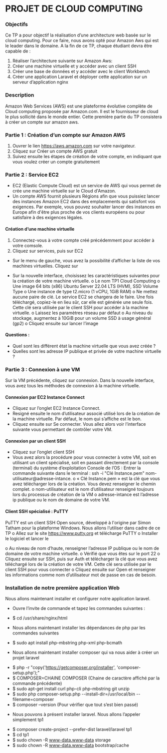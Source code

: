 # PROJET DE CLOUD COMPUTING

### Objectifs
Ce TP a pour objectif la réalisation d’une architecture web basée sur le cloud computing. Pour ce faire, nous avons opté pour Amazon Aws qui est le leader dans le domaine. 
A la fin de ce TP, chaque étudiant devra être capable de :
1.	Réaliser l’architecture suivante sur Amazon Aws: 
2.	Créer une machine virtuelle et y accéder avec un client SSH
3.	Créer une base de données et y accéder avec le client Workbench
4.	Créer une application Laravel et déployer cette application sur un serveur d’application nginx 

### Description
Amazon Web Services (AWS) est une plateforme évolutive complète de Cloud computing proposée par Amazon.com. Il est le fournisseur de cloud le plus sollicité dans le monde entier. Cette première partie du TP consistera à créer un compte sur amazon aws.

### Partie 1 : Création d’un compte sur Amazon AWS
1.	Ouvrer le lien https://aws.amazon.com sur votre navigateur.
2.	Cliquez sur Créer un compte AWS gratuit
3.	Suivez ensuite les étapes de création de votre compte, en indiquant que vous voulez créer un compte gratuitement

### Partie 2 : Service EC2

- EC2 (Elastic Compute Cloud) est un service de AWS qui vous permet de crée une machine virtuelle sur le Cloud d'Amazon. 
- Un compte AWS fournit plusieurs Régions afin que vous puissiez lancer des instances Amazon EC2 dans des emplacements qui satisfont vos exigences. Par exemple, vous pouvez souhaiter lancer des instances en Europe afin d'être plus proche de vos clients européens ou pour satisfaire à des exigences légales.

#### Création d’une machine virtuelle
1.	Connectez-vous à votre compte créé précédemment pour accéder à votre comsole.
2.	Cliquez sur services, puis sur EC2
 
-	Sur le menu de gauche, vous avez la possibilité d’afficher la liste de vos machines virtuelles. Cliquez sur 

-	Sur la nouvelle interface, choisissez les caractéristiques suivantes pour la création de votre machine virtuelle.
o	Le nom TP1 Cloud Computing
o	Une image 64 bits (x86) Ubuntu Server 22.04 LTS (HVM), SSD Volume Type
o	Une instance de type t2.micro (1 vCPU, 1GiB RAM)
o	Ne mettez aucune paire de clé. Le service EC2 se chargera de le faire. Une fois téléchargé, copiez-le en lieu sûr, car elle est générée une seule fois. Cette clé sera utilisée par le client SSH pour accéder à la machine virtuelle.
o	Laissez les paramètres réseau par défaut
o	Au niveau du stockage, augmentez à 10GiB pour un volume SSD à usage général (gp2)
o	Cliquez ensuite sur lancer l’image 

#### Questions : 
-	Quel sont les différent état la machine virtuelle que vous avez créée ?
-	Quelles sont les adresse IP publique et privée de votre machine virtuelle ?

### Partie 3 : Connexion à une VM

Sur la VM précédente, cliquez sur connexion. Dans la nouvelle interface, vous avez tous les méthodes de connexion à la machine virtuelle.
 
#### Connexion par EC2 Instance Connect
-	Cliquez sur l’onglet EC2 Instance Connect.
-	Resigné ensuite le nom d’utilisateur associé utilisé lors de la création de la machine virtuelle. Par défaut, le nom qui s’affiche est le bon. 
-	Cliquez ensuite sur Se connecter. Vous allez alors voir l’interface suivante vous permettant de contrôler votre VM.
 

#### Connexion par un client SSH
-	Cliquez sur l’onglet client SSH
-	Vous avez alors la procédure pour vous connecter à votre VM, soit en utilisant un client spécialisé, soit en passant directement par la console (terminal) du système d’exploitation
Console de l’OS :
Entrer la commande suivante dans le terminal : ssh -i "Clé Instance.pem" nom-utilisateur@adresse-intance. 
o	« Clé Instance.pem » est la clé que vous avez télécharger lors de la création. Vous devez renseigner le chemin complet.
o	nom-utilisateur est le nom d’utilisateur renseigné toujours lors du processus de création de la VM
o	adresse-intance est l’adresse ip publique ou le nom de domaine de votre VM.

#### Client SSH spécialisé : PuTTY
PuTTY est un client SSH Open source, développé à l'origine par Simon Tatham pour la plateforme Windows. Nous allons l’utiliser dans cadre de ce TP
o	Allez sur le site https://www.putty.org et télécharge PuTTY
o	Installer le logiciel et lancer le
 
o	Au niveau de nom d’haute, renseigner l’adresse IP publique ou le nom de domaine de votre machine virtuelle.
o	Vérifié que vous êtes sur le port 22
o	Cliquez ensuite sur SSH, puis sur Auth et télécharger la clé que vous avez téléchargé lors de la création de votre VM. Cette clé sera utilisée par le client SSH pour vous connecter
o	Cliquez ensuite sur Open et renseigner les informations comme nom d’utilisateur mot de passe en cas de besoin.

### Installation de notre première application Web
Nous allons maintenant installer et configurer notre application laravel.
*	Ouvre l’invite de commande et tapez les commandes suivantes :
 - $ cd /usr/share/nginx/html
*	Nous allons maintenant installer les dépendances de php par les commandes suivantes
 - $ sudo apt install php-mbstring php-xml php-bcmath
*	Nous allons maintenant installer composer qui va nous aider à créer un projet laravel
 - $ php -r "copy('https://getcomposer.org/installer', 'composer-setup.php');"
 - $ COMPOSER=CHAINE COMPOSER (Chaine de caractère affiché par la commande précédente)
 - $ sudo apt-get install curl php-cli php-mbstring git unzip
 - $ sudo php composer-setup.php --install-dir=/usr/local/bin --filename=composer
 - $ composer –version (Pour vérifier que tout s’est bien passé)
*	Nous pouvons à présent installer laravel. Nous allons l’appeler simplement tp1
 - $ composer create-project --prefer-dist laravel/laravel tp1
 - $ cd tp1
 - $ sudo chown -R www-data.www-data storage
 - $ sudo chown -R www-data.www-data bootstrap/cache




